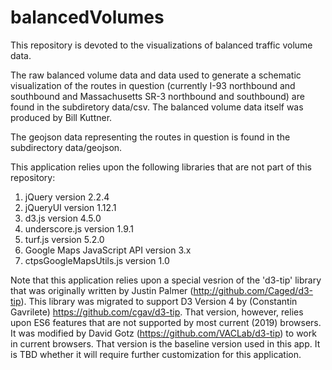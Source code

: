 # balancedVolumes

This repository is devoted to the visualizations of balanced traffic volume data.

The raw balanced volume data and data used to generate a schematic visualization of the routes in question (currently I-93 northbound and southbound and Massachusetts SR-3 northbound and southbound) are found in the subdiretory data/csv. The balanced volume data itself was produced by Bill Kuttner.

The geojson data representing the routes in question is found in the subdirectory data/geojson.

This application relies upon the following libraries that are not part of this repository:
1. jQuery version 2.2.4
2. jQueryUI version 1.12.1
3. d3.js version 4.5.0
4. underscore.js version 1.9.1
5. turf.js version 5.2.0
6. Google Maps JavaScript API version 3.x
7. ctpsGoogleMapsUtils.js version 1.0

Note that this application relies upon a special vesrion of the 'd3-tip' library that was originally 
written by Justin Palmer (http://github.com/Caged/d3-tip). This library was migrated to support D3
Version 4 by (Constantin Gavrilete)  https://github.com/cgav/d3-tip. That version, however, relies
upon ES6 features that are not supported by most current (2019) browsers. It was modified by
David Gotz (https://github.com/VACLab/d3-tip) to work in current browsers. That version is the
baseline version used in this app. It is TBD whether it will require further customization for
this application.
